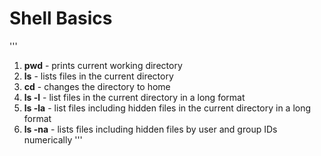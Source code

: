# Shell Basics
'''
1. **pwd** - prints current working directory
2. **ls** - lists files in the current directory
3. **cd** - changes the directory to home
4. **ls -l** - list files in the current directory in a long format
5. **ls -la** - list files including hidden files in the current directory in a long format
6. **ls -na** - lists files including hidden files by user and group IDs numerically
'''
